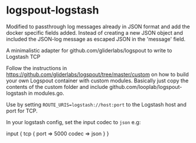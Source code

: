 # logspout-logstash

Modified to passthrough log messages already in JSON format and add the docker specific fields added. 
Instead of creating a new JSON object and included the JSON-log message as escaped JSON in the 'message' field.

A minimalistic adapter for github.com/gliderlabs/logspout to write to Logstash TCP

Follow the instructions in https://github.com/gliderlabs/logspout/tree/master/custom on how to build your own Logspout container with custom modules. Basically just copy the contents of the custom folder and include github.com/looplab/logspout-logstash in modules.go.

Use by setting `ROUTE_URIS=logstash://host:port` to the Logstash host and port for TCP.

In your logstash config, set the input codec to `json` e.g:

input {
  tcp {
    port => 5000
    codec => json
  }
}
